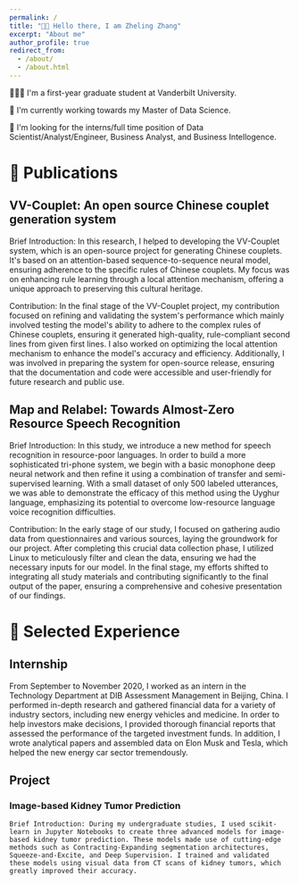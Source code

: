 ```yaml
---
permalink: /
title: "👋🏼 Hello there, I am Zheling Zhang"
excerpt: "About me"
author_profile: true
redirect_from: 
  - /about/
  - /about.html
---
```


👨🏼‍🎓 I'm a first-year graduate student at Vanderbilt University.

📍 I'm currently working towards my Master of Data Science.

💼 I'm looking for the interns/full time position of Data Scientist/Analyst/Engineer, Business Analyst, and Business Intellogence.


# 📝 Publications

## VV-Couplet: An open source Chinese couplet generation system

  Brief Introduction: In this research, I helped to developing the VV-Couplet system, which is an open-source project for generating Chinese couplets. It's based on an attention-based sequence-to-sequence neural model, ensuring adherence to the specific rules of Chinese couplets. My focus was on enhancing rule learning through a local attention mechanism, offering a unique approach to preserving this cultural heritage.

  Contribution: In the final stage of the VV-Couplet project, my contribution focused on refining and validating the system's performance which mainly involved testing the model's ability to adhere to the complex rules of Chinese couplets, ensuring it generated high-quality, rule-compliant second lines from given first lines. I also worked on optimizing the local attention mechanism to enhance the model's accuracy and efficiency. Additionally, I was involved in preparing the system for open-source release, ensuring that the documentation and code were accessible and user-friendly for future research and public use.

## Map and Relabel: Towards Almost-Zero Resource Speech Recognition

  Brief Introduction: In this study, we introduce a new method for speech recognition in resource-poor languages. In order to build a more sophisticated tri-phone system, we begin with a basic monophone deep neural network and then refine it using a combination of transfer and semi-supervised learning. With a small dataset of only 500 labeled utterances, we was able to demonstrate the efficacy of this method using the Uyghur language, emphasizing its potential to overcome low-resource language voice recognition difficulties.

  Contribution: In the early stage of our study, I focused on gathering audio data from questionnaires and various sources, laying the groundwork for our project. After completing this crucial data collection phase, I utilized Linux to meticulously filter and clean the data, ensuring we had the necessary inputs for our model. In the final stage, my efforts shifted to integrating all study materials and contributing significantly to the final output of the paper, ensuring a comprehensive and cohesive presentation of our findings.



# 📁 Selected Experience

## Internship
  From September to November 2020, I worked as an intern in the Technology Department at DIB Assessment Management in Beijing, China. I performed in-depth research and gathered financial data for a variety of industry sectors, including new energy vehicles and medicine. In order to help investors make decisions, I provided thorough financial reports that assessed the performance of the targeted investment funds. In addition, I wrote analytical papers and assembled data on Elon Musk and Tesla, which helped the new energy car sector tremendously.

## Project

  ### Image-based Kidney Tumor Prediction
    Brief Introduction: During my undergraduate studies, I used scikit-learn in Jupyter Notebooks to create three advanced models for image-based kidney tumor prediction. These models made use of cutting-edge methods such as Contracting-Expanding segmentation architectures, Squeeze-and-Excite, and Deep Supervision. I trained and validated these models using visual data from CT scans of kidney tumors, which greatly improved their accuracy.

  

